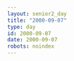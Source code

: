 ```yaml
---
layout: senior2_day
title: "2000-09-07"
type: day
id: 2000-09-07
date: 2000-09-07
robots: noindex
---
```


